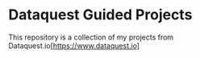 # Dataquest Guided Projects 

This repository is a collection of my projects from Dataquest.io[https://www.dataquest.io]